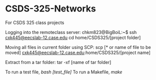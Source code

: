 # CSDS-325-Networks
For CSDS 325 class projects

Logging into the remoteclass server:
chkm823@BigBoiL:~$ ssh cxk445@eecslab-12.case.edu
cd home/CSDS325/[project folder]

Moving all files in current folder using SCP:
scp [* or name of file to be moved] cxk445@eecslab-12.case.edu:home/CSDS325/[project name]

Extract from a tar folder:
tar -xf [name of tar folder]

To run a test file, _bash [test_file]_
To run a Makefile, _make_
